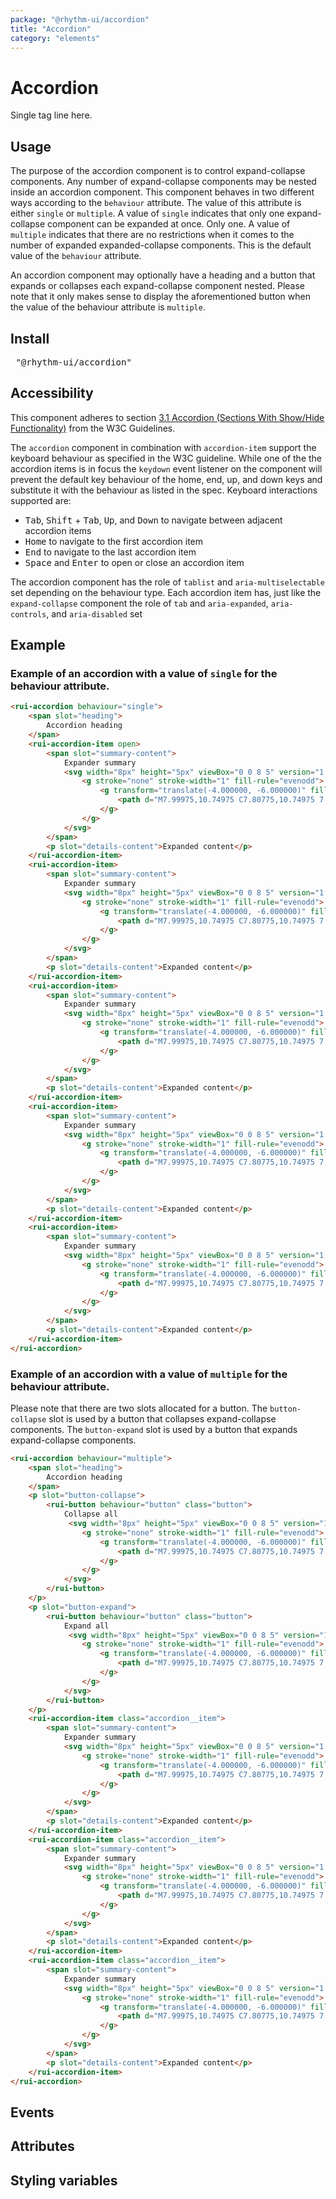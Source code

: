 ```yaml
---
package: "@rhythm-ui/accordion"
title: "Accordion"
category: "elements"
---
```


# Accordion

Single tag line here.

## Usage

The purpose of the accordion component is to control expand-collapse components. Any number of expand-collapse components may be nested inside an accordion component. This component behaves in two different ways according to the `behaviour` attribute. The value of this attribute is either `single` or `multiple`. A value of `single` indicates that only one expand-collapse component can be expanded at once. Only one. A value of `multiple` indicates that there are no restrictions when it comes to the number of expanded expanded-collapse components. This is the default value of the `behaviour` attribute.

An accordion component may optionally have a heading and a button that expands or collapses each expand-collapse component nested. Please note that it only makes sense to display the aforementioned button when the value of the behaviour attribute is `multiple`.

## Install
<pre> "@rhythm-ui/accordion" </pre>

## Accessibility
This component adheres to section [3.1 Accordion (Sections With Show/Hide Functionality)](https://www.w3.org/TR/wai-aria-practices/#accordion) from the W3C Guidelines. 

The `accordion` component in combination with `accordion-item` support the keyboard behaviour as specified in the W3C guideline. While one of the the accordion items is in focus the `keydown` event listener on the component will prevent the default key behaviour of the home, end, up, and down keys and substitute it with the behaviour as listed in the spec.
Keyboard interactions supported are:
- <kbd>Tab</kbd>, <kbd>Shift</kbd> + <kbd>Tab</kbd>, <kbd>Up</kbd>, and <kbd>Down</kbd> to navigate between adjacent accordion items
- <kbd>Home</kbd> to navigate to the first accordion item
- <kbd>End</kbd> to navigate to the last accordion item
- <kbd>Space</kbd> and <kbd>Enter</kbd> to open or close an accordion item

The accordion component has the role of `tablist` and `aria-multiselectable` set depending on the behaviour type. Each accordion item has, just like the `expand-collapse` component the role of `tab` and `aria-expanded`, `aria-controls`, and `aria-disabled` set
 

## Example

### Example of an accordion with a value of `single` for the behaviour attribute.

```html preview
<rui-accordion behaviour="single">
    <span slot="heading">
        Accordion heading
    </span>
    <rui-accordion-item open>
        <span slot="summary-content">
            Expander summary
            <svg width="8px" height="5px" viewBox="0 0 8 5" version="1.1" xmlns="http://www.w3.org/2000/svg" xmlns:xlink="http://www.w3.org/1999/xlink" slot="icon" class="icon">
                <g stroke="none" stroke-width="1" fill-rule="evenodd">
                    <g transform="translate(-4.000000, -6.000000)" fill-rule="nonzero">
                        <path d="M7.99975,10.74975 C7.80775,10.74975 7.61575,10.67675 7.46975,10.52975 L4.21975,7.27975 C3.92675,6.98675 3.92675,6.51275 4.21975,6.21975 C4.51275,5.92675 4.98675,5.92675 5.27975,6.21975 L7.99975,8.93875 L10.71975,6.21975 C11.01275,5.92675 11.48675,5.92675 11.77975,6.21975 C12.07275,6.51275 12.07275,6.98675 11.77975,7.27975 L8.52975,10.52975 C8.38375,10.67675 8.19175,10.74975 7.99975,10.74975" fill="currentColor"></path>
                    </g>
                </g>
            </svg>
        </span>
        <p slot="details-content">Expanded content</p>
    </rui-accordion-item>
    <rui-accordion-item>
        <span slot="summary-content">
            Expander summary
            <svg width="8px" height="5px" viewBox="0 0 8 5" version="1.1" xmlns="http://www.w3.org/2000/svg" xmlns:xlink="http://www.w3.org/1999/xlink" slot="icon" class="icon">
                <g stroke="none" stroke-width="1" fill-rule="evenodd">
                    <g transform="translate(-4.000000, -6.000000)" fill-rule="nonzero">
                        <path d="M7.99975,10.74975 C7.80775,10.74975 7.61575,10.67675 7.46975,10.52975 L4.21975,7.27975 C3.92675,6.98675 3.92675,6.51275 4.21975,6.21975 C4.51275,5.92675 4.98675,5.92675 5.27975,6.21975 L7.99975,8.93875 L10.71975,6.21975 C11.01275,5.92675 11.48675,5.92675 11.77975,6.21975 C12.07275,6.51275 12.07275,6.98675 11.77975,7.27975 L8.52975,10.52975 C8.38375,10.67675 8.19175,10.74975 7.99975,10.74975" fill="currentColor"></path>
                    </g>
                </g>
            </svg>
        </span>
        <p slot="details-content">Expanded content</p>
    </rui-accordion-item>
    <rui-accordion-item>
        <span slot="summary-content">
            Expander summary
            <svg width="8px" height="5px" viewBox="0 0 8 5" version="1.1" xmlns="http://www.w3.org/2000/svg" xmlns:xlink="http://www.w3.org/1999/xlink" slot="icon" class="icon">
                <g stroke="none" stroke-width="1" fill-rule="evenodd">
                    <g transform="translate(-4.000000, -6.000000)" fill-rule="nonzero">
                        <path d="M7.99975,10.74975 C7.80775,10.74975 7.61575,10.67675 7.46975,10.52975 L4.21975,7.27975 C3.92675,6.98675 3.92675,6.51275 4.21975,6.21975 C4.51275,5.92675 4.98675,5.92675 5.27975,6.21975 L7.99975,8.93875 L10.71975,6.21975 C11.01275,5.92675 11.48675,5.92675 11.77975,6.21975 C12.07275,6.51275 12.07275,6.98675 11.77975,7.27975 L8.52975,10.52975 C8.38375,10.67675 8.19175,10.74975 7.99975,10.74975" fill="currentColor"></path>
                    </g>
                </g>
            </svg>
        </span>
        <p slot="details-content">Expanded content</p>
    </rui-accordion-item>
    <rui-accordion-item>
        <span slot="summary-content">
            Expander summary
            <svg width="8px" height="5px" viewBox="0 0 8 5" version="1.1" xmlns="http://www.w3.org/2000/svg" xmlns:xlink="http://www.w3.org/1999/xlink" slot="icon" class="icon">
                <g stroke="none" stroke-width="1" fill-rule="evenodd">
                    <g transform="translate(-4.000000, -6.000000)" fill-rule="nonzero">
                        <path d="M7.99975,10.74975 C7.80775,10.74975 7.61575,10.67675 7.46975,10.52975 L4.21975,7.27975 C3.92675,6.98675 3.92675,6.51275 4.21975,6.21975 C4.51275,5.92675 4.98675,5.92675 5.27975,6.21975 L7.99975,8.93875 L10.71975,6.21975 C11.01275,5.92675 11.48675,5.92675 11.77975,6.21975 C12.07275,6.51275 12.07275,6.98675 11.77975,7.27975 L8.52975,10.52975 C8.38375,10.67675 8.19175,10.74975 7.99975,10.74975" fill="currentColor"></path>
                    </g>
                </g>
            </svg>
        </span>
        <p slot="details-content">Expanded content</p>
    </rui-accordion-item>
    <rui-accordion-item>
        <span slot="summary-content">
            Expander summary
            <svg width="8px" height="5px" viewBox="0 0 8 5" version="1.1" xmlns="http://www.w3.org/2000/svg" xmlns:xlink="http://www.w3.org/1999/xlink" slot="icon" class="icon">
                <g stroke="none" stroke-width="1" fill-rule="evenodd">
                    <g transform="translate(-4.000000, -6.000000)" fill-rule="nonzero">
                        <path d="M7.99975,10.74975 C7.80775,10.74975 7.61575,10.67675 7.46975,10.52975 L4.21975,7.27975 C3.92675,6.98675 3.92675,6.51275 4.21975,6.21975 C4.51275,5.92675 4.98675,5.92675 5.27975,6.21975 L7.99975,8.93875 L10.71975,6.21975 C11.01275,5.92675 11.48675,5.92675 11.77975,6.21975 C12.07275,6.51275 12.07275,6.98675 11.77975,7.27975 L8.52975,10.52975 C8.38375,10.67675 8.19175,10.74975 7.99975,10.74975" fill="currentColor"></path>
                    </g>
                </g>
            </svg>
        </span>
        <p slot="details-content">Expanded content</p>
    </rui-accordion-item>
</rui-accordion> 
```

### Example of an accordion with a value of `multiple` for the behaviour attribute.

Please note that there are two slots allocated for a button. The `button-collapse` slot is used by a button that collapses expand-collapse components. The `button-expand` slot is used by a button that expands expand-collapse components.

```html preview
<rui-accordion behaviour="multiple">
    <span slot="heading">
        Accordion heading
    </span>
    <p slot="button-collapse">
        <rui-button behaviour="button" class="button">
            Collapse all
             <svg width="8px" height="5px" viewBox="0 0 8 5" version="1.1" xmlns="http://www.w3.org/2000/svg" xmlns:xlink="http://www.w3.org/1999/xlink" class="button__icon">
                <g stroke="none" stroke-width="1" fill-rule="evenodd">
                    <g transform="translate(-4.000000, -6.000000)" fill-rule="nonzero">
                        <path d="M7.99975,10.74975 C7.80775,10.74975 7.61575,10.67675 7.46975,10.52975 L4.21975,7.27975 C3.92675,6.98675 3.92675,6.51275 4.21975,6.21975 C4.51275,5.92675 4.98675,5.92675 5.27975,6.21975 L7.99975,8.93875 L10.71975,6.21975 C11.01275,5.92675 11.48675,5.92675 11.77975,6.21975 C12.07275,6.51275 12.07275,6.98675 11.77975,7.27975 L8.52975,10.52975 C8.38375,10.67675 8.19175,10.74975 7.99975,10.74975" fill="currentColor"></path>
                    </g>
                </g>
            </svg>
        </rui-button>
    </p>
    <p slot="button-expand">
        <rui-button behaviour="button" class="button">
            Expand all
             <svg width="8px" height="5px" viewBox="0 0 8 5" version="1.1" xmlns="http://www.w3.org/2000/svg" xmlns:xlink="http://www.w3.org/1999/xlink" class="button__icon">
                <g stroke="none" stroke-width="1" fill-rule="evenodd">
                    <g transform="translate(-4.000000, -6.000000)" fill-rule="nonzero">
                        <path d="M7.99975,10.74975 C7.80775,10.74975 7.61575,10.67675 7.46975,10.52975 L4.21975,7.27975 C3.92675,6.98675 3.92675,6.51275 4.21975,6.21975 C4.51275,5.92675 4.98675,5.92675 5.27975,6.21975 L7.99975,8.93875 L10.71975,6.21975 C11.01275,5.92675 11.48675,5.92675 11.77975,6.21975 C12.07275,6.51275 12.07275,6.98675 11.77975,7.27975 L8.52975,10.52975 C8.38375,10.67675 8.19175,10.74975 7.99975,10.74975" fill="currentColor"></path>
                    </g>
                </g>
            </svg>
        </rui-button>
    </p>
    <rui-accordion-item class="accordion__item">
        <span slot="summary-content">
            Expander summary
            <svg width="8px" height="5px" viewBox="0 0 8 5" version="1.1" xmlns="http://www.w3.org/2000/svg" xmlns:xlink="http://www.w3.org/1999/xlink" slot="icon" class="icon">
                <g stroke="none" stroke-width="1" fill-rule="evenodd">
                    <g transform="translate(-4.000000, -6.000000)" fill-rule="nonzero">
                        <path d="M7.99975,10.74975 C7.80775,10.74975 7.61575,10.67675 7.46975,10.52975 L4.21975,7.27975 C3.92675,6.98675 3.92675,6.51275 4.21975,6.21975 C4.51275,5.92675 4.98675,5.92675 5.27975,6.21975 L7.99975,8.93875 L10.71975,6.21975 C11.01275,5.92675 11.48675,5.92675 11.77975,6.21975 C12.07275,6.51275 12.07275,6.98675 11.77975,7.27975 L8.52975,10.52975 C8.38375,10.67675 8.19175,10.74975 7.99975,10.74975" fill="currentColor"></path>
                    </g>
                </g>
            </svg>
        </span>
        <p slot="details-content">Expanded content</p>
    </rui-accordion-item>
    <rui-accordion-item class="accordion__item">
        <span slot="summary-content">
            Expander summary
            <svg width="8px" height="5px" viewBox="0 0 8 5" version="1.1" xmlns="http://www.w3.org/2000/svg" xmlns:xlink="http://www.w3.org/1999/xlink" slot="icon" class="icon">
                <g stroke="none" stroke-width="1" fill-rule="evenodd">
                    <g transform="translate(-4.000000, -6.000000)" fill-rule="nonzero">
                        <path d="M7.99975,10.74975 C7.80775,10.74975 7.61575,10.67675 7.46975,10.52975 L4.21975,7.27975 C3.92675,6.98675 3.92675,6.51275 4.21975,6.21975 C4.51275,5.92675 4.98675,5.92675 5.27975,6.21975 L7.99975,8.93875 L10.71975,6.21975 C11.01275,5.92675 11.48675,5.92675 11.77975,6.21975 C12.07275,6.51275 12.07275,6.98675 11.77975,7.27975 L8.52975,10.52975 C8.38375,10.67675 8.19175,10.74975 7.99975,10.74975" fill="currentColor"></path>
                    </g>
                </g>
            </svg>
        </span>
        <p slot="details-content">Expanded content</p>
    </rui-accordion-item>
    <rui-accordion-item class="accordion__item">
        <span slot="summary-content">
            Expander summary
            <svg width="8px" height="5px" viewBox="0 0 8 5" version="1.1" xmlns="http://www.w3.org/2000/svg" xmlns:xlink="http://www.w3.org/1999/xlink" slot="icon" class="icon">
                <g stroke="none" stroke-width="1" fill-rule="evenodd">
                    <g transform="translate(-4.000000, -6.000000)" fill-rule="nonzero">
                        <path d="M7.99975,10.74975 C7.80775,10.74975 7.61575,10.67675 7.46975,10.52975 L4.21975,7.27975 C3.92675,6.98675 3.92675,6.51275 4.21975,6.21975 C4.51275,5.92675 4.98675,5.92675 5.27975,6.21975 L7.99975,8.93875 L10.71975,6.21975 C11.01275,5.92675 11.48675,5.92675 11.77975,6.21975 C12.07275,6.51275 12.07275,6.98675 11.77975,7.27975 L8.52975,10.52975 C8.38375,10.67675 8.19175,10.74975 7.99975,10.74975" fill="currentColor"></path>
                    </g>
                </g>
            </svg>
        </span>
        <p slot="details-content">Expanded content</p>
    </rui-accordion-item>
</rui-accordion> 
```

## Events

## Attributes

## Styling variables

